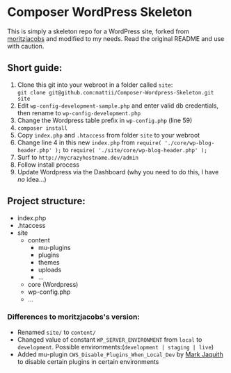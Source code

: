 # Composer WordPress Skeleton

This is simply a skeleton repo for a WordPress site, forked from [moritzjacobs](https://github.com/moritzjacobs/Composer-Wordpress-Skeleton) and modified to my needs. Read the original README and use with caution.

## Short guide:
1. Clone this git into your webroot in a folder called `site`:  
`git clone git@github.com:mattii/Composer-Wordpress-Skeleton.git site`
2. Edit `wp-config-development-sample.php` and enter valid db credentials, then rename to `wp-config-development.php`
3. Change the Wordpress table prefix in `wp-config.php` (line 59)
4. `composer install`
5. Copy `index.php` and `.htaccess` from folder `site` to your webroot
6. Change line 4 in this new `index.php` from `require( './core/wp-blog-header.php' );` to `require( './site/core/wp-blog-header.php' );`
7. Surf to `http://mycrazyhostname.dev/admin`
8. Follow install process
9. Update Wordpress via the Dashboard (why you need to do this, I have *no* idea...)

## Project structure:
* index.php
* .htaccess
* site
    - content
        + mu-plugins
        + plugins
        + themes
        + uploads
        + …
    - core (Wordpress)
    - wp-config.php
    - …




### Differences to moritzjacobs's version:

* Renamed `site/` to `content/`
* Changed value of constant `WP_SERVER_ENVIRONMENT` from `local` to `development`. Possible environments:(`development | staging | live`)
* Added mu-plugin `CWS_Disable_Plugins_When_Local_Dev` by [Mark Jaquith](https://github.com/markjaquith) to disable certain plugins in certain environments